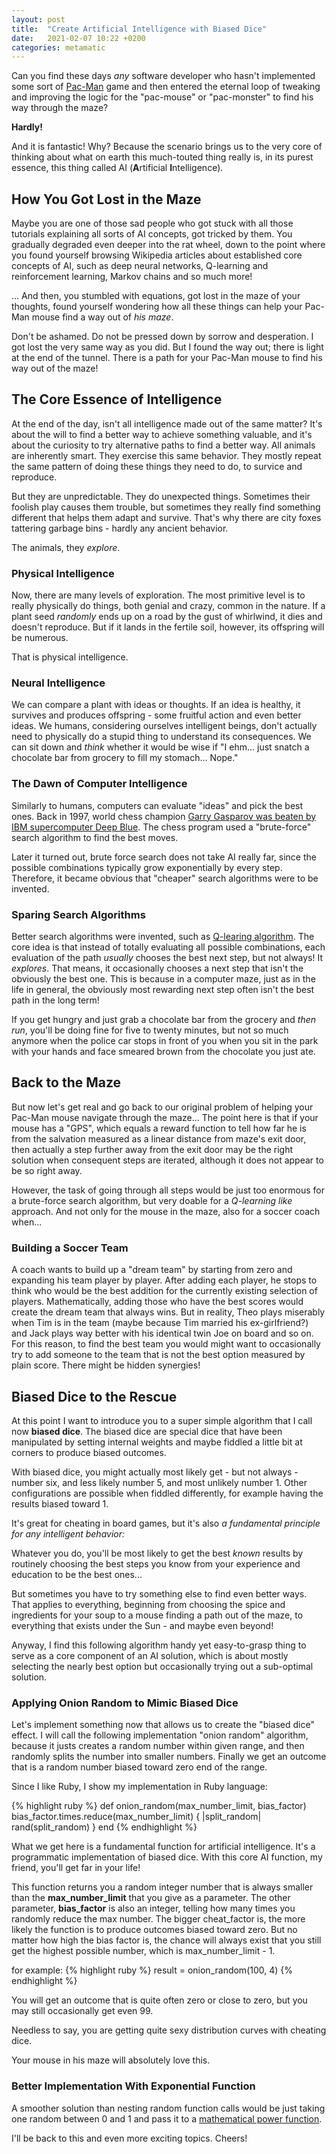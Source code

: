 ```yaml
---
layout: post
title:  "Create Artificial Intelligence with Biased Dice"
date:   2021-02-07 10:22 +0200
categories: metamatic
---
```


Can you find these days *any* software developer
who hasn't implemented some sort of [Pac-Man](https://en.wikipedia.org/wiki/Pac-Man) game and then entered
the eternal loop of tweaking and improving the logic for the "pac-mouse" or "pac-monster"
to find his way through the maze?

**Hardly!**

And it is fantastic! Why? Because the scenario brings us to the very core
of thinking about what on earth this much-touted thing really is, in its purest
essence, this thing called AI (**A**rtificial **I**ntelligence).

## How You Got Lost in the Maze

Maybe you are one of those sad people who got stuck with all those tutorials
explaining all sorts of AI concepts, got tricked by them. You gradually degraded 
even deeper into the rat wheel, down to the point where you found yourself browsing
Wikipedia articles about established core concepts of AI,
such as deep neural networks, Q-learning and reinforcement learning,
Markov chains and so much more!

... And then, you stumbled with equations, got lost in the maze of
your thoughts, found yourself wondering how all these things can 
help your Pac-Man mouse find a way out of *his maze*.

Don't be ashamed. Do not be pressed down by sorrow and desperation. 
I got lost the very same way as you did. But I found the way out; 
there is light at the end of the tunnel. There is a path
for your Pac-Man mouse to find his way out of the maze!

## The Core Essence of Intelligence

At the end of the day, isn't all intelligence made out of the same matter? It's
about the will to find a better way to achieve something valuable, 
and it's about the curiosity to try alternative paths to find a 
better way. All animals are inherently smart. They exercise this same behavior. 
They mostly repeat the same pattern of doing these things they need to do,
to survice and reproduce. 

But they are unpredictable. They do unexpected things.
Sometimes their foolish play causes them trouble, but sometimes 
they really find something different that helps them adapt and survive.
That's why there are city foxes tattering garbage bins - hardly any ancient
behavior. 

The animals, they *explore*. 

### Physical Intelligence

Now, there are many levels of exploration. The most primitive level is to
really physically do things, both genial and crazy, common in the nature. 
If a plant seed *randomly* ends up on a road by the gust of whirlwind, 
it dies and doesn't reproduce. But if it lands in the fertile soil, 
however, its offspring will be numerous. 

That is physical intelligence.

### Neural Intelligence

We can compare a plant with ideas or thoughts. If an idea is healthy, it survives and produces
offspring - some fruitful action and even better ideas. We humans, considering ourselves intelligent beings, don't actually
need to physically do a stupid thing to understand its consequences. We can sit down and *think*
whether it would be wise if  "I ehm... just snatch a chocolate bar from grocery to fill my stomach... Nope."

### The Dawn of Computer Intelligence

Similarly to humans, computers can evaluate "ideas" and pick the best
ones. Back in 1997, world chess champion [Garry Gasparov was beaten by IBM
supercomputer Deep Blue](https://en.wikipedia.org/wiki/Deep_Blue_versus_Garry_Kasparov).
The chess program used a "brute-force" search algorithm to find the best moves.

Later it turned out, brute force search does not take AI really far,
since the possible combinations typically grow exponentially by every step.
Therefore, it became obvious that "cheaper" search algorithms
were to be invented. 

### Sparing Search Algorithms

Better search algorithms were invented, such as [Q-learing algorithm](https://en.wikipedia.org/wiki/Q-learning).
The core idea is that instead of totally evaluating all possible combinations,
each evaluation of the path *usually* chooses the best next step,
but not always! It *explores*. That means, it occasionally chooses
a next step that isn't the obviously the best one. This is because in a computer maze,
just as in the life in general, the obviously most rewarding next step
often isn't the best path in the long term!

If you get hungry and just grab a chocolate bar from the grocery and *then run*, 
you'll be doing fine for five to twenty minutes, but not so much anymore when the police car
stops in front of you when you sit in the park with your hands and face smeared
brown from the chocolate you just ate.

## Back to the Maze

But now let's get real and go back to our original problem of helping your Pac-Man mouse navigate
through the maze... The point here is that if your mouse has a "GPS", 
which equals a reward function to tell how far he is from the salvation 
measured as a linear distance from maze's exit door, then actually a step
further away from the exit door may be the right solution when 
consequent steps are iterated, although it does not appear to be so right away. 

However, the task of going through all steps would be just too enormous for a brute-force search algorithm, but 
very doable for a *Q-learning like* approach. And not only for the mouse in the maze,
also for a soccer coach when...

### Building a Soccer Team

A coach wants to build up a "dream team" by starting from zero and 
expanding his team player by player. After adding each player, he stops
to think who would be the best addition for the currently existing
selection of players. Mathematically, adding those who have the best scores
would create the dream team that always wins. But in reality,
Theo plays miserably when Tim is in the team (maybe because Tim married his ex-girlfriend?) 
and Jack plays way better with his identical twin Joe on board and so on. For this reason, to find the best team you would
might want to occasionally try to add someone to the team that is
not the best option measured by plain score. There might be hidden
synergies!

## Biased Dice to the Rescue

At this point I want to introduce you to a super simple
algorithm that I call now **biased dice**. The biased dice are special dice that have been manipulated
by setting internal weights and maybe fiddled a little bit at corners to produce biased outcomes.

With biased dice, you might actually most likely get - but not always - number six, 
and less likely number 5, and most unlikely number 1. Other configurations are possible
when fiddled differently, for example having the results biased toward 1. 

It's great for cheating in board games, but it's also *a fundamental principle for any intelligent behavior:*

Whatever you do, you'll be most likely to get the best *known* results by routinely choosing the best steps
you know from your experience and education to be the best ones... 

But sometimes you have to try something else to find even better ways. That applies to everything, beginning from choosing
the spice and ingredients for your soup to a mouse finding a path out of the maze, 
to everything that exists under the Sun - and maybe even beyond!

Anyway, I find this following algorithm handy yet easy-to-grasp thing 
to serve as a core component of an AI solution, which is about mostly selecting the nearly best option
but occasionally trying out a sub-optimal solution.

### Applying Onion Random to Mimic Biased Dice

Let's implement something now that allows us to create the "biased dice" effect.
I will call the following implementation "onion random" algorithm,
because it justs creates a random number within given range, and then randomly splits
the number into smaller numbers. Finally we get an outcome that is a random number
biased toward zero end of the range.

Since I like Ruby, I show my implementation in Ruby language:

{% highlight ruby %}
def onion_random(max_number_limit, bias_factor)
  bias_factor.times.reduce(max_number_limit) { |split_random|
    rand(split_random)
  }
end
{% endhighlight %}

What we get here is a fundamental function for artificial intelligence. It's a programmatic 
implementation of biased dice. With this core AI function, my friend, you'll get far in your life!

This function returns you a random integer number that is always smaller than 
the **max_number_limit** that you give as a parameter. The other parameter,
**bias_factor** is also an integer, telling how many times you randomly
reduce the max number. The bigger cheat_factor is, the more likely the function is to produce
outcomes biased toward zero. But no matter how high the bias factor is, the
chance will always exist that you still get the highest possible number, which is max_number_limit - 1.

for example:
{% highlight ruby %}
result = onion_random(100, 4)
{% endhighlight %}

You will get an outcome that is quite often zero or close to zero, but you may still
occasionally get even 99.

Needless to say, you are getting quite sexy distribution curves with cheating dice. 

Your mouse in his maze will absolutely love this. 

### Better Implementation With Exponential Function

A smoother solution than nesting random function calls would be just taking 
one random between 0 and 1 and pass it to a [mathematical power function](https://en.wikipedia.org/wiki/Exponentiation). 

I'll be back to this and even more exciting topics. Cheers!
